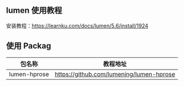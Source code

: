 ## lumen 使用教程

   安装教程：https://learnku.com/docs/lumen/5.6/install/1924
   
##  使用 Packag


| 包名称 | 教程地址 |
| --- | --- |
| lumen-hprose | https://github.com/lumening/lumen-hprose |


     


